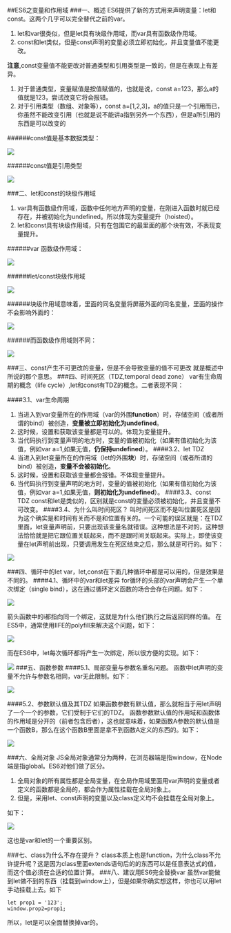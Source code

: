 ##ES6之变量和作用域
###一、概述
ES6提供了新的方式用来声明变量：let和const。这两个几乎可以完全替代之前的var。

1. let和var很类似，但是let具有块级作用域，而var具有函数级作用域。
2. const和let类似，但是const声明的变量必须立即初始化，并且变量值不能更改。

**注意**,const变量值不能更改对普通类型和引用类型是一致的，但是在表现上有差异。

1. 对于普通类型，变量赋值是按值赋值的，也就是说，const a=123，那么a的值就是123，尝试改变它将会报错。
2. 对于引用类型（数组、对象等），const a=[1,2,3]，a的值只是一个引用而已，你虽然不能改变引用（也就是说不能讲a指到另外一个东西），但是a所引用的东西是可以改变的

######const值是基本数据类型：

![](http://i.imgur.com/Go53fFS.png)

######const值是引用类型

![](http://i.imgur.com/dUuX93V.png)

###二、let和const的块级作用域

1. var具有函数级作用域，函数中任何地方声明的变量，在刚进入函数时就已经存在，并被初始化为undefined。所以体现为变量提升（hoisted）。
2. let和const具有块级作用域，只有在包围它的最里面的那个块有效，不表现变量提升。

######var 函数级作用域：

![](http://i.imgur.com/xFGuIaR.png)

######let/const块级作用域

![](http://i.imgur.com/PS0DPBK.png)

######块级作用域意味着，里面的同名变量将屏蔽外面的同名变量，里面的操作不会影响外面的：

![](http://i.imgur.com/sGh8TXA.png)

######而函数级作用域则不同：

![](http://i.imgur.com/7gRyFIA.png)

###三、const产生不可更改的变量，但是不会导致变量的值不可更改
就是概述中所说的那个意思。
###四、时间死区（TDZ,temporal dead zone）
var有生命周期的概念（life cycle）,let和const有TDZ的概念。二者表现不同：

####3.1、var生命周期
1. 当进入到var变量所在的作用域（var的外围**function**）时，存储空间（或者所谓的bind）被创造，**变量被立即初始化为undefined**。
2. 这时候，设置和获取该变量都是可以的。体现为变量提升。
3. 当代码执行到变量声明的地方时，变量的值被初始化（如果有值初始化为该值，例如var a=1,如果无值，**仍保持undefined**）。
####3.2、let TDZ
1. 当进入到let变量所在的作用域（let的外围**块**）时，存储空间（或者所谓的bind）被创造，**变量不会被初始化**。
2. 这时候，设置和获取该变量都会报错。不体现变量提升。
3. 当代码执行到变量声明的地方时，变量的值被初始化（如果有值初始化为该值，例如var a=1,如果无值，**则初始化为undefined**）。
####3.3、const TDZ
const和let是类似的，区别就是const的变量必须被初始化，并且变量不可改变。
####3.4、为什么叫时间死区？
叫时间死区而不是叫位置死区是因为这个确实是和时间有关而不是和位置有关的。一个可能的误区就是：在TDZ里面，let变量声明前，只要出现该变量名就错误。这种想法是不对的，这种想法恰恰就是把它跟位置关联起来，而不是跟时间关联起来。实际上，即使该变量在let声明前出现，只要调用发生在死区结束之后，那么就是可行的。如下：

![](http://i.imgur.com/oJemzhg.png)

###四、循环中的let
var，let,const在下面几种循环中都是可以用的，但是效果是不同的。
####4.1、循环中的var和let差异
for循环的头部的var声明会产生一个单次绑定（single bind），这在通过循环定义函数的场合会存在问题。如下：

![](http://i.imgur.com/kcI8Lue.png)

箭头函数中的i都指向同一个绑定，这就是为什么他们执行之后返回同样的值。
在ES5中，通常使用IIFE的polyfill来解决这个问题，如下：

![](http://i.imgur.com/VVCf95E.png)

而在ES6中，let每次循环都将产生一次绑定，所以很方便的实现。如下：

![](http://i.imgur.com/IxpHXMi.png)
###五、函数参数
####5.1、局部变量与参数名重名问题。
函数中let声明的变量不允许与参数名相同，var无此限制。如下：

![](http://i.imgur.com/uKNsxPa.png)

####5.2、参数默认值及其TDZ
如果函数参数有默认值，那么就相当于用let声明了一个一个的参数，它们受制于它们的TDZ。
函数参数默认值的作用域和函数体的作用域是分开的（前者包含后者），这也就意味着，如果函数A参数的默认值是一个函数B，那么在这个函数B里面是拿不到函数A定义的东西的。如下：

![](http://i.imgur.com/R3WyBm1.png)

###六、全局对象
JS全局对象通常分为两种，在浏览器端是指window，在Node端是指global。ES6对他们做了区分。
1. 全局对象的所有属性都是全局变量，在全局作用域里面用var声明的变量或者定义的函数都是全局的，都会作为属性挂载在全局对象上。
2. 但是，采用let、const声明的变量以及class定义均不会挂载在全局对象上。

如下：

![](http://i.imgur.com/S7upJNQ.png)

这也是var和let的一个重要区别。

###七、class为什么不存在提升？
class本质上也是function，为什么class不允许提升呢？这是因为class里面extends语句后的的东西可以是任意表达式的值，而这个值必须在合适的位置计算。
###八、建议用ES6完全替换var
虽然var能做到let做不到的东西（挂载到window上），但是如果你确实想这样，你也可以用let手动挂载上去。如下

	let prop1 = '123';
	window.prop2=prop1;

所以，let是可以全面替换掉var的。

